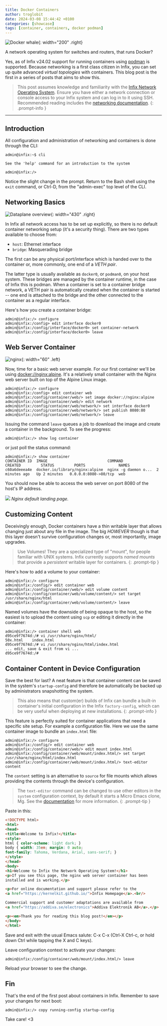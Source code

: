 ```yaml
---
title: Docker Containers
author: troglobit
date: 2024-03-08 15:44:42 +0100
categories: [showcase]
tags: [container, containers, docker podman]
---
```


![Docker whale](/assets/img/docker.webp){: width="200" .right}

A network operating system for switches and routers, that runs Docker?

Yes, as of Infix v24.02 support for running containers using [podman][1]
is supported.  Because networking is a first class citizen in Infix, you
can set up quite advanced *virtual topologies* with containers.  This
blog post is the first in a series of posts that aims to show this.

> This post assumes knowledge and familiarity with the [Infix Network
> Operating System](https://kernelkit.github.io/).  Ensure you have
> either a network connection or console access to your Infix system and
> can log in to it using SSH.  Recommended reading includes the
> [networking documentation][0].
{: .prompt-info }


----

## Introduction

All configuration and administration of networking and containers is
done through the CLI:

```
admin@infix:~$ cli

See the 'help' command for an introduction to the system

admin@infix:/>
```

Notice the slight change in the prompt.  Return to the Bash shell using
the `exit` command, or Ctrl-D, from the "admin-exec" top level of the
CLI.


## Networking Basics

![Dataplane overview](/assets/img/dataplane.svg){: width="430" .right}

In Infix all network access has to be set up explicitly, so there is no
default container networking setup (it's a security thing).  There are
two types available to choose from:

 - `host`: Ethernet interface
 - `bridge`: Masquerading bridge

The first can be any physical port/interface which is handed over to the
container or, more commonly, one end of a *VETH pair*.

The latter type is usually available as `docker0`, or `podman0`, on your
host system.  These bridges are managed by the container runtime, in the
case of Infix this is podman.  When a container is set to a container
bridge network, a VETH pair is automatically created when the container
is started -- one end is attached to the bridge and the other connected
to the container as a regular interface.

Here's how you create a container bridge:

```
admin@infix:/> configure
admin@infix:/config> edit interface docker0
admin@infix:/config/interface/docker0> set container-network
admin@infix:/config/interface/docker0> leave
```


## Web Server Container

![nginx](/assets/img/nginx.png){: width="60" .left}

Now, time for a basic web server example.  For our first container we'll
be using [docker://nginx:alpine](https://hub.docker.com/_/nginx).  It's
a relatively small container with the Nginx web server built on top of
the Alpine Linux image.

```
admin@infix:/> configure
admin@infix:/config> edit container web
admin@infix:/config/container/web/> set image docker://nginx:alpine
admin@infix:/config/container/web/> edit network
admin@infix:/config/container/web/network/> set interface docker0
admin@infix:/config/container/web/network/> set publish 8080:80
admin@infix:/config/container/web/network/> leave
```

Issuing the command `leave` queues a job to download the image and
create a container in the background.  To see the progress:

```
admin@infix:/> show log container
```

or just poll the status command:

```
admin@infix:/> show container
CONTAINER ID  IMAGE                           COMMAND               CREATED         STATUS         PORTS               NAMES
c60a6deeea4e  docker.io/library/nginx:alpine  nginx -g daemon o...  2 minutes ago   Up 2 minutes   0.0.0.0:8080->80/tcp  web
```

You should now be able to access the web server on port 8080 of the
host's IP address.

![](/assets/img/nginx-welcome.png)
_Nginx default landing page._

## Customizing Content

Deceivingly enough, Docker containers have a thin writable layer that
allows changing just about any file in the image.  The big *HOWEVER*
though is that this layer doesn't survive configuration changes or,
most importantly, image upgrades.

> Use Volumes!  They are a specialized type of "mount", for people
> familiar with UNIX systems.  Infix currently supports *named mounts*
> that provide a *persistent* writable layer for containers.
{: .prompt-tip }

Here's how to add a volume to your container:

```
admin@infix:/> configure
admin@infix:/config/> edit container web
admin@infix:/config/container/web/> edit volume content
admin@infix:/config/container/web/volume/content/> set target /usr/share/nginx/html
admin@infix:/config/container/web/volume/content/> leave
```

Named volumes have the downside of being opaque to the host, so the
easiest is to upload the content using `scp` or editing it directly
in the container:

```
admin@infix:/> container shell web
d95ce9f7674d:/# vi /usr/share/nginx/html/
50x.html    index.html
d95ce9f7674d:/# vi /usr/share/nginx/html/index.html 
... edit, save & exit from vi ...
d95ce9f7674d:/# 
```


## Container Content in Device Configuration

Save the best for last?  A neat feature is that container content can be
saved in the system's `startup-config` and therefore be automatically be
backed up by administrators snapshotting the system.

> This also means that custom(er) builds of Infix can bundle a built-in
> container's initial configuration in the Infix `factory-config`, which
> can be very useful when deploying at new installations.
{: .prompt-info }

This feature is perfectly suited for container applications that need a
specific site setup.  For example a configuration file.  Here we use the
same container image to bundle an `index.html` file:

```
admin@infix:/> configure
admin@infix:/config/> edit container web
admin@infix:/config/container/web/> edit mount index.html
admin@infix:/config/container/web/mount/index.html/> set target /usr/share/nginx/html/index.html
admin@infix:/config/container/web/mount/index.html/> text-editor content
```

The `content` setting is an alternative to `source` for file mounts
which allows providing the contents through the device's configuration.

> The `text-editor` command can be changed to use other editors in the
> `system` configuration context, by default it starts a Micro Emacs
> clone, Mg.  See the [documentation][3] for more information.
{: .prompt-tip }

Paste in this:

```html
<!DOCTYPE html>
<html>
<head>
<title>Welcome to Infix!</title>
<style>
html { color-scheme: light dark; }
body { width: 35em; margin: 0 auto;
font-family: Tahoma, Verdana, Arial, sans-serif; }
</style>
</head>
<body>
<h1>Welcome to Infix the Network Operating System!</h1>
<p>If you see this page, the nginx web server container has been
installed and is working.</p>

<p>For online documentation and support please refer to the
<a href="https://kernelkit.github.io/">Infix Homepage</a>.<br/>

Commercial support and customer adaptations are available from
<a href="https://addiva.se/electronics">Addiva Elektronik AB</a>.</p>

<p><em>Thank you for reading this blog post!</em></p>
</body>
</html>
```

Save and exit with the usual Emacs salute: C-x C-x (Ctrl-X Ctrl-c, or
hold down Ctrl while tapping the X and C keys).

Leave configuration context to activate your changes:

```
admin@infix:/config/container/web/mount/index.html/> leave
```

Reload your browser to see the change.


## Fin

That's the end of the first post about containers in Infix.  Remember to
save your changes for next boot:

```
admin@infix:/> copy running-config startup-config
```

Take care! <3

[0]: https://github.com/kernelkit/infix/blob/main/doc/networking.md
[1]: https://podman.io
[2]: https://www.docker.com/resources/what-container/
[3]: https://github.com/kernelkit/infix/blob/main/doc/cli/text-editor.md
